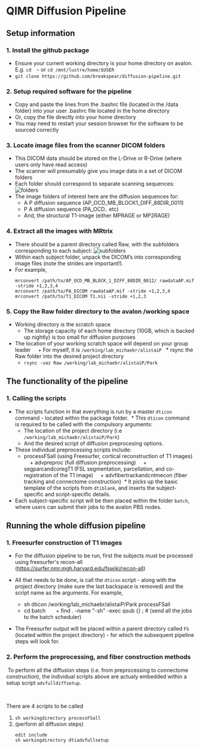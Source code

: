 # QIMR Diffusion Pipeline

## Setup information

### 1. Install the github package
   * Ensure your current working directory is your home directory on avalon. E.g. `cd  ~` or `cd /mnt/lustre/home/$USER`
   * `git clone https://github.com/breakspear/diffusion-pipeline.git`
### 2. Setup required software for the pipeline
   * Copy and paste the lines from the .bashrc file (located in the /data folder) into your user .bashrc file located in the home directory 
   * Or, copy the file directly into your home directory
   * You may need to restart your session browser for the software to be sourced correctly
### 3. Locate image files from the scanner DICOM folders
   * This DICOM data should be stored on the L-Drive or R-Drive (where users only have read access)
   * The scanner will presumably give you image data in a set of DICOM folders
   * Each folder should correspond to separate scanning sequences:
     ![folders](https://cloud.githubusercontent.com/assets/23441440/24085970/ec2e0d5e-0d51-11e7-905b-1a5991050e2a.png)
   * The image folders of interest here are the diffusion sequences for: 
     + A P diffusion sequence (AP_OCD_MB_BLOCK1_DIFF_88DIR_0011)
     + P A diffusion sequence (PA_OCD.. etc)
     + And, the structural T1-image (either MPRAGE or MP2RAGE)
### 4. Extract all the images with MRtrix
   * There should be a parent directory called Raw, with the subfolders corresponding to each subject:
     ![subfolders](https://cloud.githubusercontent.com/assets/23441440/24085971/f05c659c-0d51-11e7-9938-a7c83b3ed7b4.png)
   * Within each subject folder, unpack the DICOM’s into corresponding image files (note the strides are important!).
   * For example, 
     ```
     mrconvert /path/to/AP_OCD_MB_BLOCK_1_DIFF_88DIR_0012/ rawdataAP.mif -stride +1,2,3,4
     mrconvert /path/to/PA_DICOM rawdataAP.mif -stride +1,2,3,4
     mrconvert /path/to/T1_DICOM T1.nii -stride +1,2,3
     ```
### 5. Copy the Raw folder directory to the avalon /working space
   * Working directory is the scratch space
     + The storage capacity of each home directory (10GB, which is backed up nightly) is too small for diffusion purposes
   * The location of your working scratch space will depend on your group leader
     + For myself, it is `/working/lab_michaebr/alistaiP`
   * rsync the Raw folder into the desired project directory 
     + `rsync -vaz Raw /working/lab_michaebr/alistaiP/Park`

## The functionality of the pipeline

### 1. Calling the scripts
  * The scripts function in that everything is run by a master `dticon` command - located within the package folder.
  * This `dticon` command is required to be called with the compulsory arguments:
     + The location of the project directory (i.e `/working/lab_michaebr/alistaiP/Park`)
     + And the desired script of diffusion preprocesing options. 
  * These individual preprocessing scripts include:
     + processFSall (using Freesurfer, cortical reconstruction of T1 images)
     + advpreproc (full diffusion preprocessing)
     + segparcandcoregT1 (FSL segmentation, parcellation, and co-registration of the T1 image)
     + advfibertrackandcntmecon (fiber tracking and connectome construction)
  * It picks up the basic template of the scripts from `dtiblank`, and inserts the subject-specific and script-specific details.
  * Each subject-specific script will be then placed within the folder `batch`, where users can submit their jobs to the avalon PBS nodes. 
  
## Running the whole diffusion pipeline

### 1. Freesurfer construction of T1 images

   * For the diffusion  pipeline to be run, first the subjects must be processed using freesurfer's recon-all (https://surfer.nmr.mgh.harvard.edu/fswiki/recon-all)

   * All that needs to be done, is call the `dticon` script - along with the project directory (make sure the last backspace is removed) and the script name as the arguments. For example,
  
       + sh dticon /working/lab_michaebr/alistaiP/Park processFSall  
       + cd batch
       + find . -name "-sh" -exec qsub {} \; # (send all the jobs to the batch scheduler)
  
   * The Freesurfer output will be placed within a parent directory called `FS` (located within the project directory) - for which the subsequent pipeline steps will look for.
  
### 2. Perform the preprocessing, and fiber construction methods
  
  To perform all the diffusion steps (i.e. from preprocessing to connectome construction), the individual scripts above are actualy embedded within a setup script `advfulldiffsetup`.
  
  
  
  
  
There are 4 scripts to be called 

1. `sh workingdirectory processFSall`
2. (perform all diffusion steps)
   ```
   edit include 
   sh workingdirectory dtiadvfullsetup
   ```
